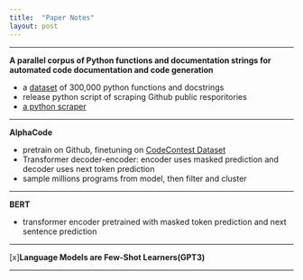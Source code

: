 ```yaml
---
title:  "Paper Notes"
layout: post
---
```



-----

**A parallel corpus of Python functions and documentation strings for automated code documentation and code generation**

- a [dataset](https://github.com/EdinburghNLP/code-docstring-corpus) of 300,000 python functions and docstrings
- release python script of scraping Github public resporitories
- [a python scraper](https://github.com/uclnlp/pycodesuggest)

-----
**AlphaCode**
- pretrain on Github, finetuning on [CodeContest Dataset](https://github.com/deepmind/code_contests)
- Transformer decoder-encoder: encoder uses masked prediction and decoder uses next token prediction
- sample millions programs from model, then filter and cluster

-----
**BERT**
- transformer encoder pretrained with masked token prediction and next sentence prediction

-----
[x]**Language Models are Few-Shot Learners(GPT3)**

-----